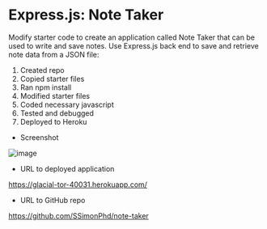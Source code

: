 # Express.js: Note Taker

Modify starter code to create an application called Note Taker that can be used to write and save notes. Use Express.js back end to save and retrieve note data from a JSON file:

1. Created repo
1. Copied starter files
1. Ran npm install
1. Modified starter files
1. Coded necessary javascript
1. Tested and debugged
1. Deployed to Heroku

- Screenshot

![image](https://user-images.githubusercontent.com/60651145/194150284-28d10031-1a01-4234-bdff-807d444aa46c.png)

- URL to deployed application

https://glacial-tor-40031.herokuapp.com/

- URL to GitHub repo

https://github.com/SSimonPhd/note-taker
